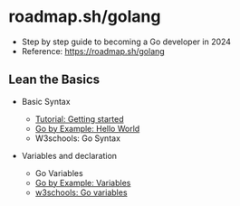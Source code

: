 # roadmap.sh/golang

- Step by step guide to becoming a Go developer in 2024
- Reference: https://roadmap.sh/golang

## Lean the Basics

- Basic Syntax
  - [Tutorial: Getting started](https://github.com/thanhlt-1007/go.dev_tutorial_getting_started)
  - [Go by Example: Hello World](https://github.com/thanhlt-1007/gobyexample.com_hello_world)
  - W3schools: Go Syntax

- Variables and declaration
  - Go Variables
  - [Go by Example: Variables](https://github.com/thanhlt-1007/gobyexample.com_variables)
  - [w3schools: Go variables](https://github.com/thanhlt-1007/w3schools.com_go_variables)
